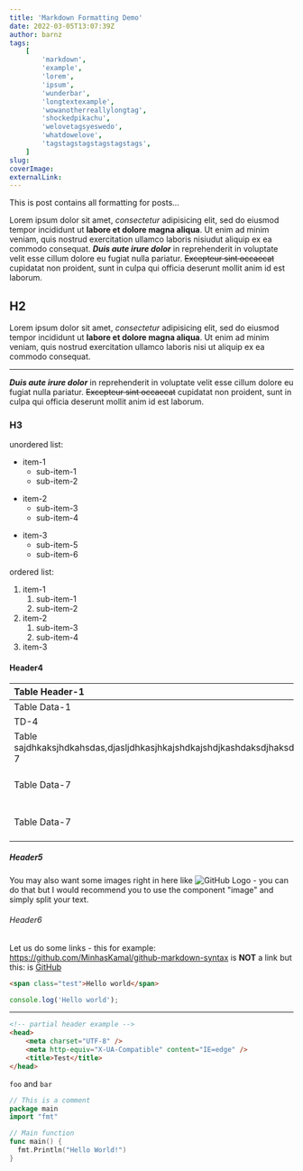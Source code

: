```yaml
---
title: 'Markdown Formatting Demo'
date: 2022-03-05T13:07:39Z
author: barnz
tags:
    [
        'markdown',
        'example',
        'lorem',
        'ipsum',
        'wunderbar',
        'longtextexample',
        'wowanotherreallylongtag',
        'shockedpikachu',
        'welovetagsyeswedo',
        'whatdowelove',
        'tagstagstagstagstagstags',
    ]
slug:
coverImage:
externalLink:
---
```


This is post contains all formatting for posts...

<!--more-->

Lorem ipsum dolor sit amet, _consectetur_ adipisicing elit, sed do eiusmod
tempor incididunt ut **labore et dolore magna aliqua**. Ut enim ad minim veniam,
quis nostrud exercitation ullamco laboris nisiudut aliquip ex ea commodo
consequat. **_Duis aute irure dolor_** in reprehenderit in voluptate velit esse
cillum dolore eu fugiat nulla pariatur. ~~Excepteur sint occaecat~~ cupidatat non
proident, sunt in culpa qui officia deserunt mollit anim id est laborum.

## H2

Lorem ipsum dolor sit amet, _consectetur_ adipisicing elit, sed do eiusmod
tempor incididunt ut **labore et dolore magna aliqua**. Ut enim ad minim veniam,
quis nostrud exercitation ullamco laboris nisi ut aliquip ex ea commodo
consequat.

---

**_Duis aute irure dolor_** in reprehenderit in voluptate velit esse
cillum dolore eu fugiat nulla pariatur. ~~Excepteur sint occaecat~~ cupidatat non
proident, sunt in culpa qui officia deserunt mollit anim id est laborum.

### H3

unordered list:

-   item-1
    -   sub-item-1
    -   sub-item-2

*   item-2
    -   sub-item-3
    -   sub-item-4

-   item-3
    -   sub-item-5
    -   sub-item-6

ordered list:

1. item-1
    1. sub-item-1
    2. sub-item-2
2. item-2
    1. sub-item-3
    2. sub-item-4
3. item-3

#### Header4

| Table Header-1                                                                              |        Table Header-2         |              Table Header-3 |
| :------------------------------------------------------------------------------------------ | :---------------------------: | --------------------------: |
| Table Data-1                                                                                |         Table Data-2          |                Table Data-3 |
| TD-4                                                                                        |             TD-5              |                        TD-6 |
| Table sajdhkaksjhdkahsdas,djasljdhkasjhkajshdkajshdjkashdaksdjhaksdhaksjdhaksdhaksjdhData-7 |         Table Data-8          |                Table Data-9 |
| Table Data-7                                                                                | Table Dataskdhajkshdkjhasda-8 |                Table Data-9 |
| Table Data-7                                                                                |         Table Data-8          | Table Dataasdasdasdasdasd-9 |

##### Header5

You may also want some images right in here like ![GitHub Logo](https://cloud.githubusercontent.com/assets/5456665/13322882/e74f6626-dc00-11e5-921d-f6d024a01eaa.png 'GitHub') - you can do that but I would recommend you to use the component "image" and simply split your text.

###### Header6

Let us do some links - this for example: https://github.com/MinhasKamal/github-markdown-syntax is **NOT** a link but this: is [GitHub](https://github.com/MinhasKamal/github-markdown-syntax)

```html
<span class="test">Hello world</span>
```

```js
console.log('Hello world');
```

---

```html {hl_lines=["2-4"]}
<!-- partial header example -->
<head>
    <meta charset="UTF-8" />
    <meta http-equiv="X-UA-Compatible" content="IE=edge" />
    <title>Test</title>
</head>
```

`foo` and `bar`

```go
// This is a comment
package main
import "fmt"

// Main function
func main() {
  fmt.Println("Hello World!")
}
```
